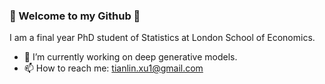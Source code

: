 ### :purple_heart: Welcome to my Github :purple_heart:

I am a final year PhD student of Statistics at London School of Economics. 

- 🔭 I’m currently working on deep generative models.  
- 📫 How to reach me: tianlin.xu1@gmail.com


<!--
**tianlinxu312/tianlinxu312** is a ✨ _special_ ✨ repository because its `README.md` (this file) appears on your GitHub profile.

- 🔭 I’m currently working on ...
- 🌱 I’m currently learning ...
- 👯 I’m looking to collaborate on ...
- 🤔 I’m looking for help with ...
- 💬 Ask me about ...
- 📫 How to reach me: ...
- 😄 Pronouns: ...
- ⚡ Fun fact: ...
-->
